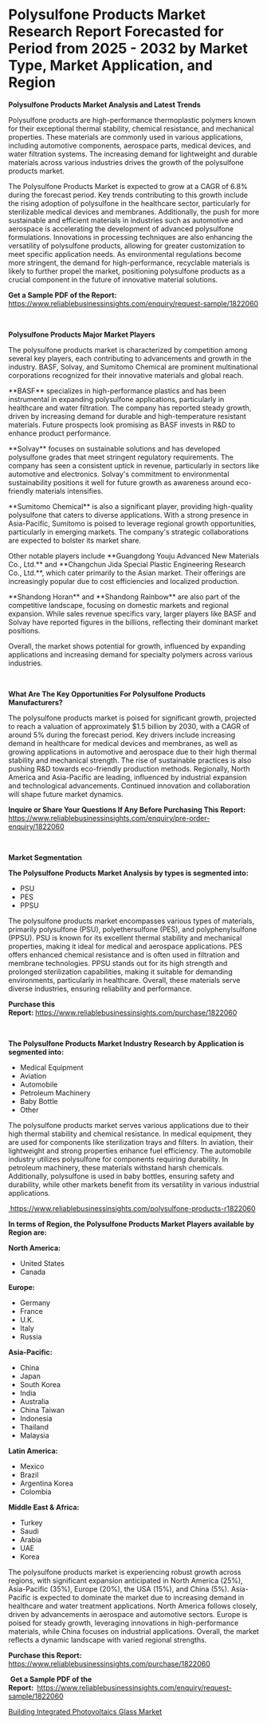 <p><h1>Polysulfone Products Market Research Report Forecasted for Period from 2025 -  2032 by Market Type, Market Application, and Region</h1></p><p><strong>Polysulfone Products Market Analysis and Latest Trends</strong></p>
<p><p>Polysulfone products are high-performance thermoplastic polymers known for their exceptional thermal stability, chemical resistance, and mechanical properties. These materials are commonly used in various applications, including automotive components, aerospace parts, medical devices, and water filtration systems. The increasing demand for lightweight and durable materials across various industries drives the growth of the polysulfone products market.</p><p>The Polysulfone Products Market is expected to grow at a CAGR of 6.8% during the forecast period. Key trends contributing to this growth include the rising adoption of polysulfone in the healthcare sector, particularly for sterilizable medical devices and membranes. Additionally, the push for more sustainable and efficient materials in industries such as automotive and aerospace is accelerating the development of advanced polysulfone formulations. Innovations in processing techniques are also enhancing the versatility of polysulfone products, allowing for greater customization to meet specific application needs. As environmental regulations become more stringent, the demand for high-performance, recyclable materials is likely to further propel the market, positioning polysulfone products as a crucial component in the future of innovative material solutions.</p></p>
<p><strong>Get a Sample PDF of the Report:&nbsp;</strong> <a href="https://www.reliablebusinessinsights.com/enquiry/request-sample/1822060?utm_campaign=3043&utm_medium=2&utm_source=Github&utm_content=ia&utm_term=03042025&utm_id=polysulfone-products">https://www.reliablebusinessinsights.com/enquiry/request-sample/1822060</a></p>
<p>&nbsp;</p>
<p><strong>Polysulfone Products Major Market Players</strong></p>
<p><p>The polysulfone products market is characterized by competition among several key players, each contributing to advancements and growth in the industry. BASF, Solvay, and Sumitomo Chemical are prominent multinational corporations recognized for their innovative materials and global reach.</p><p>**BASF** specializes in high-performance plastics and has been instrumental in expanding polysulfone applications, particularly in healthcare and water filtration. The company has reported steady growth, driven by increasing demand for durable and high-temperature resistant materials. Future prospects look promising as BASF invests in R&D to enhance product performance.</p><p>**Solvay** focuses on sustainable solutions and has developed polysulfone grades that meet stringent regulatory requirements. The company has seen a consistent uptick in revenue, particularly in sectors like automotive and electronics. Solvay's commitment to environmental sustainability positions it well for future growth as awareness around eco-friendly materials intensifies.</p><p>**Sumitomo Chemical** is also a significant player, providing high-quality polysulfone that caters to diverse applications. With a strong presence in Asia-Pacific, Sumitomo is poised to leverage regional growth opportunities, particularly in emerging markets. The company's strategic collaborations are expected to bolster its market share.</p><p>Other notable players include **Guangdong Youju Advanced New Materials Co., Ltd.** and **Changchun Jida Special Plastic Engineering Research Co., Ltd.**, which cater primarily to the Asian market. Their offerings are increasingly popular due to cost efficiencies and localized production.</p><p>**Shandong Horan** and **Shandong Rainbow** are also part of the competitive landscape, focusing on domestic markets and regional expansion. While sales revenue specifics vary, larger players like BASF and Solvay have reported figures in the billions, reflecting their dominant market positions.</p><p>Overall, the market shows potential for growth, influenced by expanding applications and increasing demand for specialty polymers across various industries.</p></p>
<p>&nbsp;</p>
<p><strong>What Are The Key Opportunities For Polysulfone Products Manufacturers?</strong></p>
<p><p>The polysulfone products market is poised for significant growth, projected to reach a valuation of approximately $1.5 billion by 2030, with a CAGR of around 5% during the forecast period. Key drivers include increasing demand in healthcare for medical devices and membranes, as well as growing applications in automotive and aerospace due to their high thermal stability and mechanical strength. The rise of sustainable practices is also pushing R&D towards eco-friendly production methods. Regionally, North America and Asia-Pacific are leading, influenced by industrial expansion and technological advancements. Continued innovation and collaboration will shape future market dynamics.</p></p>
<p><strong>Inquire or Share Your Questions If Any Before Purchasing This Report:</strong> <a href="https://www.reliablebusinessinsights.com/enquiry/pre-order-enquiry/1822060?utm_campaign=3043&utm_medium=2&utm_source=Github&utm_content=ia&utm_term=03042025&utm_id=polysulfone-products">https://www.reliablebusinessinsights.com/enquiry/pre-order-enquiry/1822060</a></p>
<p>&nbsp;</p>
<p><strong>Market Segmentation</strong></p>
<p><strong>The Polysulfone Products Market Analysis by types is segmented into:</strong></p>
<p><ul><li>PSU</li><li>PES</li><li>PPSU</li></ul></p>
<p><p>The polysulfone products market encompasses various types of materials, primarily polysulfone (PSU), polyethersulfone (PES), and polyphenylsulfone (PPSU). PSU is known for its excellent thermal stability and mechanical properties, making it ideal for medical and aerospace applications. PES offers enhanced chemical resistance and is often used in filtration and membrane technologies. PPSU stands out for its high strength and prolonged sterilization capabilities, making it suitable for demanding environments, particularly in healthcare. Overall, these materials serve diverse industries, ensuring reliability and performance.</p></p>
<p><strong>Purchase this Report:&nbsp;</strong><a href="https://www.reliablebusinessinsights.com/purchase/1822060?utm_campaign=3043&utm_medium=2&utm_source=Github&utm_content=ia&utm_term=03042025&utm_id=polysulfone-products">https://www.reliablebusinessinsights.com/purchase/1822060</a></p>
<p>&nbsp;</p>
<p><strong>The Polysulfone Products Market Industry Research by Application is segmented into:</strong></p>
<p><ul><li>Medical Equipment</li><li>Aviation</li><li>Automobile</li><li>Petroleum Machinery</li><li>Baby Bottle</li><li>Other</li></ul></p>
<p><p>The polysulfone products market serves various applications due to their high thermal stability and chemical resistance. In medical equipment, they are used for components like sterilization trays and filters. In aviation, their lightweight and strong properties enhance fuel efficiency. The automobile industry utilizes polysulfone for components requiring durability. In petroleum machinery, these materials withstand harsh chemicals. Additionally, polysulfone is used in baby bottles, ensuring safety and durability, while other markets benefit from its versatility in various industrial applications.</p></p>
<p><a href="https://www.reliablebusinessinsights.com/polysulfone-products-r1822060?utm_campaign=3043&utm_medium=2&utm_source=Github&utm_content=ia&utm_term=03042025&utm_id=polysulfone-products">&nbsp;https://www.reliablebusinessinsights.com/polysulfone-products-r1822060</a></p>
<p><strong>In terms of Region, the Polysulfone Products Market Players available by Region are:</strong></p>
<p>
    <p> <strong> North America: </strong>
        <ul>
            <li>United States</li>
            <li>Canada</li>
        </ul>
        </p> 
    <p> <strong> Europe: </strong>
        <ul>
            <li>Germany</li>
            <li>France</li>
            <li>U.K.</li>
            <li>Italy</li>
            <li>Russia</li>
        </ul>
        </p> 
    <p> <strong> Asia-Pacific: </strong>
        <ul>
            <li>China</li>
            <li>Japan</li>
            <li>South Korea</li>
            <li>India</li>
            <li>Australia</li>
            <li>China Taiwan</li>
            <li>Indonesia</li>
            <li>Thailand</li>
            <li>Malaysia</li>
        </ul>
        </p> 
    <p> <strong> Latin America: </strong>
        <ul>
            <li>Mexico</li>
            <li>Brazil</li>
            <li>Argentina Korea</li>
            <li>Colombia</li>
        </ul>
        </p> 
    <p> <strong> Middle East & Africa: </strong>
        <ul>
            <li>Turkey</li>
            <li>Saudi</li>
            <li>Arabia</li>
            <li>UAE</li>
            <li>Korea</li>
        </ul>
    </p>
    </p>
<p><p>The polysulfone products market is experiencing robust growth across regions, with significant expansion anticipated in North America (25%), Asia-Pacific (35%), Europe (20%), the USA (15%), and China (5%). Asia-Pacific is expected to dominate the market due to increasing demand in healthcare and water treatment applications. North America follows closely, driven by advancements in aerospace and automotive sectors. Europe is poised for steady growth, leveraging innovations in high-performance materials, while China focuses on industrial applications. Overall, the market reflects a dynamic landscape with varied regional strengths.</p></p>
<p><strong>Purchase this Report: </strong><a href="https://www.reliablebusinessinsights.com/purchase/1822060?utm_campaign=3043&utm_medium=2&utm_source=Github&utm_content=ia&utm_term=03042025&utm_id=polysulfone-products">https://www.reliablebusinessinsights.com/purchase/1822060</a></p>
<p>&nbsp;<strong>Get a Sample PDF of the Report:&nbsp;&nbsp;</strong><a href="https://www.reliablebusinessinsights.com/enquiry/request-sample/1822060?utm_campaign=3043&utm_medium=2&utm_source=Github&utm_content=ia&utm_term=03042025&utm_id=polysulfone-products">https://www.reliablebusinessinsights.com/enquiry/request-sample/1822060</a></p>
<p><strong></strong></p>
<p><p><a href="https://github.com/zitanebeibit9/Market-Research-Report-List-1/blob/main/building-integrated-photovoltaics-glass-market.md?utm_campaign=3043&utm_medium=2&utm_source=Github&utm_content=ia&utm_term=03042025&utm_id=polysulfone-products">Building Integrated Photovoltaics Glass Market</a></p></p>
